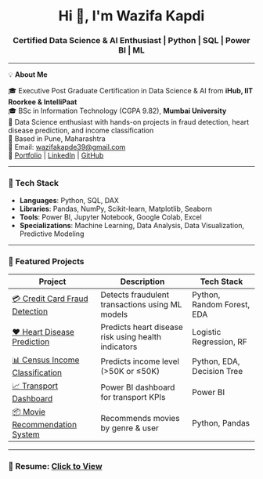 <h1 align="center">Hi 👋, I'm Wazifa Kapdi</h1>
<h3 align="center">Certified Data Science & AI Enthusiast | Python | SQL | Power BI | ML</h3>

---

💡 **About Me**

🎓 Executive Post Graduate Certification in Data Science & AI from **iHub, IIT Roorkee & IntelliPaat**  
🎓 BSc in Information Technology (CGPA 9.82), **Mumbai University**  
💼 Data Science enthusiast with hands-on projects in fraud detection, heart disease prediction, and income classification  
📍 Based in Pune, Maharashtra  
📧 Email: wazifakapde39@gmail.com  
🔗 [Portfolio](https://datascienceportfol.io/wazifakapde39) | [LinkedIn](http://www.linkedin.com/in/wazifa-kapdi) | [GitHub](https://github.com/Wazifak)

---

### 🔧 Tech Stack

- **Languages**: Python, SQL, DAX  
- **Libraries**: Pandas, NumPy, Scikit-learn, Matplotlib, Seaborn  
- **Tools**: Power BI, Jupyter Notebook, Google Colab, Excel  
- **Specializations**: Machine Learning, Data Analysis, Data Visualization, Predictive Modeling

---

### 📁 Featured Projects

| Project | Description | Tech Stack |
|--------|-------------|------------|
| [💳 Credit Card Fraud Detection](https://github.com/Wazifak/credit-card-fraud-detection) | Detects fraudulent transactions using ML models | Python, Random Forest, EDA |
| [❤️ Heart Disease Prediction](https://github.com/Wazifak/heart-disease-prediction) | Predicts heart disease risk using health indicators | Logistic Regression, RF |
| [📊 Census Income Classification](https://github.com/Wazifak/census-income-classification) | Predicts income level (>50K or ≤50K) | Python, EDA, Decision Tree |
| [📈 Transport Dashboard](https://github.com/Wazifak/transport-dashboard-powerbi) | Power BI dashboard for transport KPIs | Power BI |
| [📦 Movie Recommendation System](https://github.com/Wazifak/movie-recommendation-system) | Recommends movies by genre & user | Python, Pandas |

---

### 📄 Resume: [Click to View](https://github.com/Wazifak/Wazifak/blob/main/Wazifa_Kapdi_Resume.pdf)



